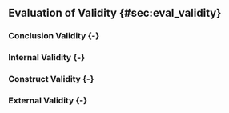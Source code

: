 ## Evaluation of Validity {#sec:eval_validity}

### Conclusion Validity {-}

### Internal Validity {-}

### Construct Validity {-}

### External Validity {-}
